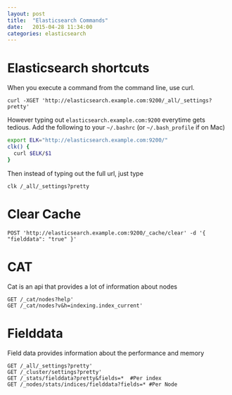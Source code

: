 ```yaml
---
layout: post
title:  "Elasticsearch Commands"
date:   2015-04-28 11:34:00
categories: elasticsearch
---
```


# Elasticsearch shortcuts

When you execute a command from the command line, use curl. 

    curl -XGET 'http://elasticsearch.example.com:9200/_all/_settings?pretty'
    
   
However typing out `elasticsearch.example.com:9200` everytime gets tedious. Add the following to your `~/.bashrc` (or `~/.bash_profile` if on Mac)


```bash
export ELK="http://elasticsearch.example.com:9200/"
clk() {
  curl $ELK/$1
}
```

Then instead of typing out the full url, just type

    clk /_all/_settings?pretty  

# Clear Cache 

    POST 'http://elasticsearch.example.com:9200/_cache/clear' -d '{ "fielddata": "true" }'

# CAT

Cat is an api that provides a lot of information about nodes


    GET /_cat/nodes?help'
    GET /_cat/nodes?v&h=indexing.index_current'


# Fielddata

Field data provides information about the performance and memory

```
GET /_all/_settings?pretty'
GET /_cluster/settings?pretty'
GET /_stats/fielddata?pretty&fields=*  #Per index 
GET /_nodes/stats/indices/fielddata?fields=* #Per Node
```
